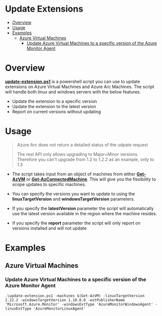 
# Update Extensions

- [Overview](#overview)
- [Usage](#usage)
- [Examples](#examples)
  * [Azure Virtual Machines](#azure-virtual-machines)
    * [Update Azure Virtual Machines to a specific version of the Azure Monitor Agent](#update-azure-virtual-machines-to-a-specific-version-of-the-azure-monitor-agent)
   
# Overview

[**update-extension.ps1**](https://github.com/seanstark/sentinel-tools/blob/main/agent-management/update-extension.ps1) is a powershell script you can use to update extensions on Azure Virtual Machines and Azure Arc Machines. The script will handle both linux and windows servers with the below features.

- Update the extension to a specific version
- Update the extension to the latest version
- Report on current versions without updating

# Usage

 > Azure Arc does not return a detailed status of the udpate request
 > 
 > The rest API only allows upgrading to Major+Minor versions. Therefore you can't upgrade from 1.2 to 1.2.2 as an example, only to 1.3

- The script takes input from an object of machines from either [**Get-AzVM**](https://learn.microsoft.com/powershell/module/az.compute/get-azvm?view) or [**Get-AzConnectedMachine**](https://learn.microsoft.com/powershell/module/az.connectedmachine/get-azconnectedmachine). This will give you the flexibility to scope updates to specific machines. 

- You can specify the versions you want to update to using the **linuxTargetVersion** and **windowsTargetVersion** parameters.
  
- If you specify the **latestVersion** parameter the script will automatically use the latest version available in the region where the machine resides. 

- If you specify the **report** parameter the script will only report on versions installed and will not update

# Examples

## Azure Virtual Machines

### Update Azure Virtual Machines to a specific version of the Azure Monitor Agent
```
.\update-extension.ps1 -machines $(Get-AzVM) -linuxTargetVersion 1.22.2 -windowsTargetVersion 1.10.0.0 -extPublisherName 'Microsoft.Azure.Monitor' -windowsExtType 'AzureMonitorWindowsAgent' -linuxExtType 'AzureMonitorLinuxAgent'
```
